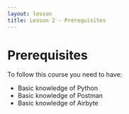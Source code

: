 ```yaml
---
layout: lesson
title: Lesson 2 - Prerequisites
---
```


# Prerequisites

To follow this course you need to have:

* Basic knowledge of Python
* Basic knowledge of Postman
* Basic knowledge of Airbyte

